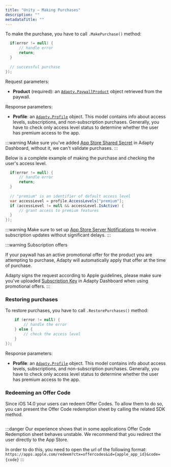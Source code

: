 ```yaml
---
title: "Unity – Making Purchases"
description: ""
metadataTitle: ""
---
```


To make the purchase, you have to call `.MakePurchase()` method:

```csharp title="title="Adapty.MakePurchase(product, (profile, error) => {""
  if(error != null) {
      // handle error
      return;
  }
  
  // successful purchase
});
```

Request parameters:

- **Product** (required): an [`Adapty.PaywallProduct`](sdk-models#adaptypaywallproduct) object retrieved from the paywall.

Response parameters:

- **Profile**: an [`Adapty.Profile`](sdk-models#adaptyprofile) object. This model contains info about access levels, subscriptions, and non-subscription purchases. Generally, you have to check only access level status to determine whether the user has premium access to the app.

:::warning
Make sure you've added [App Store Shared Secret](app-store-shared-secret) in Adapty Dashboard, without it, we can't validate purchases.
:::

Below is a complete example of making the purchase and checking the user's access level.

```csharp title="title="Adapty.MakePurchase(product, (profile, error) => {""
  if(error != null) {
      // handle error
      return;
  }
  
  // "premium" is an identifier of default access level
  var accessLevel = profile.AccessLevels["premium"];
  if (accessLevel != null && accessLevel.IsActive) {
      // grant access to premium features
  }
});
```

:::warning
Make sure to set up [App Store Server Notifications](app-store-server-notifications) to receive subscription updates without significant delays.
:::

:::warning
Subscription offers

If your paywall has an active promotional offer for the product you are attempting to purchase, Adapty will automatically apply that offer at the time of purchase.

Adapty signs the request according to Apple guidelines, please make sure you've uploaded [Subscription Key](app-store-promotional-offers) in Adapty Dashboard when using promotional offers.
:::

### Restoring purchases

To restore purchases, you have to call `.RestorePurchases()` method:

```csharp title="title="Adapty.RestorePurchases((profile, error) => {""
    if (error != null) {
        // handle the error
    } else {
        // check the access level
    }
});
```

Response parameters:

- **Profile**: an [`Adapty.Profile`](sdk-models#adaptyprofile) object. This model contains info about access levels, subscriptions, and non-subscription purchases. Generally, you have to check only access level status to determine whether the user has premium access to the app.

### Redeeming an Offer Code

Since iOS 14.0 your users can redeem Offer Codes. To allow them to do so, you can present the Offer Code redemption sheet by calling the related SDK method.

```swift title="title="Adapty.PresentCodeRedemptionSheet()""
```

:::danger
Our experience shows that in some applications Offer Code Redemption sheet behaves unstable. We recommend that you redirect the user directly to the App Store.

In order to do this, you need to open the url of the following format:
`https://apps.apple.com/redeem?ctx=offercodes&id={apple_app_id}&code={code}`
:::